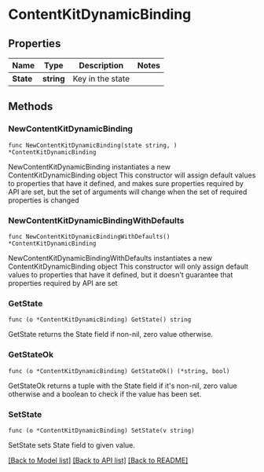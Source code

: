 # ContentKitDynamicBinding

## Properties

Name | Type | Description | Notes
------------ | ------------- | ------------- | -------------
**State** | **string** | Key in the state | 

## Methods

### NewContentKitDynamicBinding

`func NewContentKitDynamicBinding(state string, ) *ContentKitDynamicBinding`

NewContentKitDynamicBinding instantiates a new ContentKitDynamicBinding object
This constructor will assign default values to properties that have it defined,
and makes sure properties required by API are set, but the set of arguments
will change when the set of required properties is changed

### NewContentKitDynamicBindingWithDefaults

`func NewContentKitDynamicBindingWithDefaults() *ContentKitDynamicBinding`

NewContentKitDynamicBindingWithDefaults instantiates a new ContentKitDynamicBinding object
This constructor will only assign default values to properties that have it defined,
but it doesn't guarantee that properties required by API are set

### GetState

`func (o *ContentKitDynamicBinding) GetState() string`

GetState returns the State field if non-nil, zero value otherwise.

### GetStateOk

`func (o *ContentKitDynamicBinding) GetStateOk() (*string, bool)`

GetStateOk returns a tuple with the State field if it's non-nil, zero value otherwise
and a boolean to check if the value has been set.

### SetState

`func (o *ContentKitDynamicBinding) SetState(v string)`

SetState sets State field to given value.



[[Back to Model list]](../README.md#documentation-for-models) [[Back to API list]](../README.md#documentation-for-api-endpoints) [[Back to README]](../README.md)


